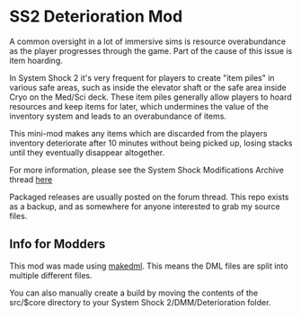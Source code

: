 # SS2 Deterioration Mod
A common oversight in a lot of immersive sims is resource overabundance as the player progresses through the game. Part of the cause of this issue is item hoarding.

In System Shock 2 it's very frequent for players to create "item piles" in various safe areas, such as inside the elevator shaft or the safe area inside Cryo on the Med/Sci deck.
These item piles generally allow players to hoard resources and keep items for later, which undermines the value of the inventory system and leads to an overabundance of items.

This mini-mod makes any items which are discarded from the players inventory deteriorate after 10 minutes without being picked up, losing stacks until they eventually disappear altogether.

For more information, please see the System Shock Modifications Archive thread [here](https://www.systemshock.org/index.php?topic=12198.0)

Packaged releases are usually posted on the forum thread. This repo exists as a backup, and as somewhere for anyone interested to grab my source files.

## Info for Modders

This mod was made using [makedml](https://github.com/tunbridgep/ss2-makedml). This means the DML files are split into multiple different files.

You can also manually create a build by moving the contents of the src/$core directory to your System Shock 2/DMM/Deterioration folder.

